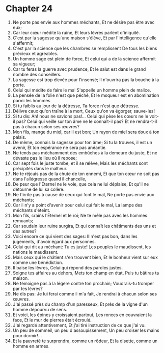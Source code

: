 # Chapter 24

1. Ne porte pas envie aux hommes méchants, Et ne désire pas être avec eux;
2. Car leur cœur médite la ruine, Et leurs lèvres parlent d'iniquité.
3. C'est par la sagesse qu'une maison s'élève, Et par l'intelligence qu'elle s'affermit;
4. C'est par la science que les chambres se remplissent De tous les biens précieux et agréables.
5. Un homme sage est plein de force, Et celui qui a de la science affermit sa vigueur;
6. Car tu feras la guerre avec prudence, Et le salut est dans le grand nombre des conseillers.
7. La sagesse est trop élevée pour l'insensé; Il n'ouvrira pas la bouche à la porte.
8. Celui qui médite de faire le mal S'appelle un homme plein de malice.
9. La pensée de la folie n'est que péché, Et le moqueur est en abomination parmi les hommes.
10. Si tu faiblis au jour de la détresse, Ta force n'est que détresse.
11. Délivre ceux qu'on traîne à la mort, Ceux qu'on va égorger, sauve-les!
12. Si tu dis: Ah! nous ne savions pas!... Celui qui pèse les cœurs ne le voit-il pas? Celui qui veille sur ton âme ne le connaît-il pas? Et ne rendra-t-il pas à chacun selon ses œuvres?
13. Mon fils, mange du miel, car il est bon; Un rayon de miel sera doux à ton palais.
14. De même, connais la sagesse pour ton âme; Si tu la trouves, il est un avenir, Et ton espérance ne sera pas anéantie.
15. Ne tends pas méchamment des embûches à la demeure du juste, Et ne dévaste pas le lieu où il repose;
16. Car sept fois le juste tombe, et il se relève, Mais les méchants sont précipités dans le malheur.
17. Ne te réjouis pas de la chute de ton ennemi, Et que ton cœur ne soit pas dans l'allégresse quand il chancelle,
18. De peur que l'Éternel ne le voie, que cela ne lui déplaise, Et qu'il ne détourne de lui sa colère.
19. Ne t'irrite pas à cause de ceux qui font le mal, Ne porte pas envie aux méchants;
20. Car il n'y a point d'avenir pour celui qui fait le mal, La lampe des méchants s'éteint.
21. Mon fils, crains l'Éternel et le roi; Ne te mêle pas avec les hommes remuants;
22. Car soudain leur ruine surgira, Et qui connaît les châtiments des uns et des autres?
23. Voici encore ce qui vient des sages: Il n'est pas bon, dans les jugements, d'avoir égard aux personnes.
24. Celui qui dit au méchant: Tu es juste! Les peuples le maudissent, les nations le maudissent.
25. Mais ceux qui le châtient s'en trouvent bien, Et le bonheur vient sur eux comme une bénédiction.
26. Il baise les lèvres, Celui qui répond des paroles justes.
27. Soigne tes affaires au dehors, Mets ton champ en état, Puis tu bâtiras ta maison.
28. Ne témoigne pas à la légère contre ton prochain; Voudrais-tu tromper par tes lèvres?
29. Ne dis pas: Je lui ferai comme il m'a fait, Je rendrai à chacun selon ses œuvres.
30. J'ai passé près du champ d'un paresseux, Et près de la vigne d'un homme dépourvu de sens.
31. Et voici, les épines y croissaient partout, Les ronces en couvraient la face, Et le mur de pierres était écroulé.
32. J'ai regardé attentivement, Et j'ai tiré instruction de ce que j'ai vu.
33. Un peu de sommeil, un peu d'assoupissement, Un peu croiser les mains pour dormir!...
34. Et la pauvreté te surprendra, comme un rôdeur, Et la disette, comme un homme en armes.

